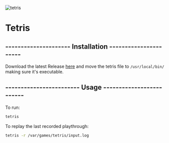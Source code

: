 ![tetris](https://user-images.githubusercontent.com/26070332/54070557-2f9f4380-4259-11e9-8c30-8b9a1aff2509.gif)

# Tetris

## --------------------- Installation ----------------------

Download the latest Release [here](https://github.com/benpitman/Tetris-GNU-Bash-v4.3/releases/latest) and move the tetris file to `/usr/local/bin/` making sure it's executable.

## ------------------------ Usage -------------------------

To run:
```bash
tetris
```

To replay the last recorded playthrough:
```bash
tetris -r /var/games/tetris/input.log
```
